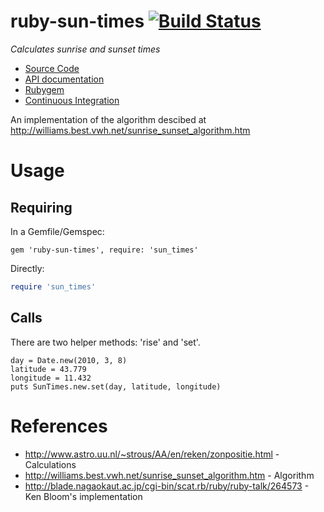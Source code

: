 # ruby-sun-times [![Build Status](https://travis-ci.org/joeyates/ruby-sun-times.png?branch=master)][Continuous Integration]

*Calculates sunrise and sunset times*

  * [Source Code]
  * [API documentation]
  * [Rubygem]
  * [Continuous Integration]

[Source Code]: https://github.com/joeyates/ruby-sun-times "Source code at GitHub"
[API documentation]: http://rubydoc.info/gems/ruby-sun-times/frames "RDoc API Documentation at Rubydoc.info"
[Rubygem]: http://rubygems.org/gems/ruby-sun-times "Ruby gem at rubygems.org"
[Continuous Integration]: http://travis-ci.org/joeyates/ruby-sun-times "Build status by Travis-CI"

An implementation of the algorithm descibed at http://williams.best.vwh.net/sunrise_sunset_algorithm.htm

# Usage

## Requiring

In a Gemfile/Gemspec:

```
gem 'ruby-sun-times', require: 'sun_times'
```

Directly:

```ruby
require 'sun_times'
```

## Calls

There are two helper methods: 'rise' and 'set'.

```
day = Date.new(2010, 3, 8)
latitude = 43.779
longitude = 11.432
puts SunTimes.new.set(day, latitude, longitude)
```

# References

* http://www.astro.uu.nl/~strous/AA/en/reken/zonpositie.html - Calculations
* http://williams.best.vwh.net/sunrise_sunset_algorithm.htm - Algorithm
* http://blade.nagaokaut.ac.jp/cgi-bin/scat.rb/ruby/ruby-talk/264573 - Ken Bloom's implementation
